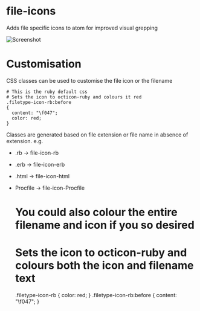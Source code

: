 # file-icons

Adds file specific icons to atom for improved visual grepping

![Screenshot](https://github.com/DanBrooker/file-icons/blob/master/file-icons.png)

# Customisation

CSS classes can be used to customise the file icon or the filename

    # This is the ruby default css
    # Sets the icon to octicon-ruby and colours it red
    .filetype-icon-rb:before
    {
      content: "\f047";
      color: red;
    }

Classes are generated based on file extension or file name in absence of extension.
e.g.
* .rb      -> file-icon-rb
* .erb     -> file-icon-erb
* .html    -> file-icon-html
* Procfile -> file-icon-Procfile


    # You could also colour the entire filename and icon if you so desired
    # Sets the icon to octicon-ruby and colours both the icon and filename text
    .filetype-icon-rb
    {
      color: red;
    }
    .filetype-icon-rb:before
    {
      content: "\f047";
    }
